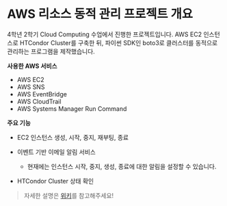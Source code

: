 # AWS 리소스 동적 관리 프로젝트 개요

4학년 2학기 Cloud Computing 수업에서 진행한 프로젝트입니다. AWS EC2 인스턴스로 HTCondor Cluster를 구축한 뒤, 파이썬 SDK인 boto3로 클러스터를 동적으로 관리하는 프로그램을 제작했습니다.

**사용한 AWS 서비스**

- AWS EC2
- AWS SNS
- AWS EventBridge
- AWS CloudTrail
- AWS Systems Manager Run Command

**주요 기능**

- EC2 인스턴스 생성, 시작, 중지, 재부팅, 종료

- 이벤트 기반 이메일 알림 서비스
    - 현재에는 인스턴스 시작, 중지, 생성, 종료에 대한 알림을 설정할 수 있습니다.

- HTCondor Cluster 상태 확인

> 자세한 설명은 [위키](https://github.com/Ohjiwoo-lab/cloud-project/wiki)를 참고해주세요!